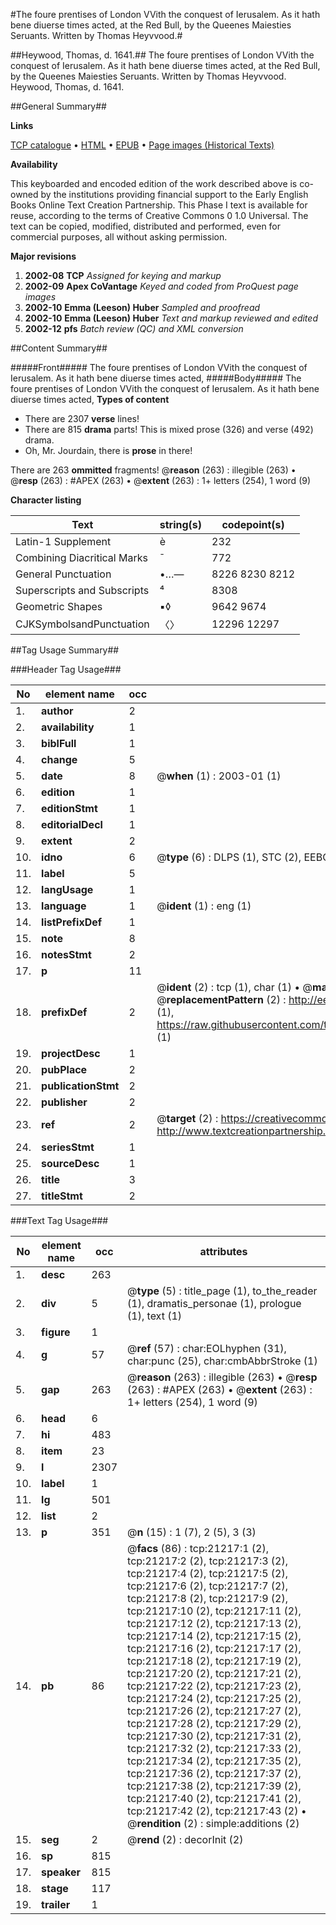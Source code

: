#The foure prentises of London VVith the conquest of Ierusalem. As it hath bene diuerse times acted, at the Red Bull, by the Queenes Maiesties Seruants. Written by Thomas Heyvvood.#

##Heywood, Thomas, d. 1641.##
The foure prentises of London VVith the conquest of Ierusalem. As it hath bene diuerse times acted, at the Red Bull, by the Queenes Maiesties Seruants. Written by Thomas Heyvvood.
Heywood, Thomas, d. 1641.

##General Summary##

**Links**

[TCP catalogue](http://www.ota.ox.ac.uk/tcp/)  • 
[HTML](http://tei.it.ox.ac.uk/tcp/Texts-HTML/free/A03/A03202.html)  • 
[EPUB](http://tei.it.ox.ac.uk/tcp/Texts-EPUB/free/A03/A03202.epub) • 
[Page images (Historical Texts)](https://data.historicaltexts.jisc.ac.uk/view?pubId=eebo-99855715e&pageId=eebo-99855715e-21217-1)

**Availability**

This keyboarded and encoded edition of the
	       work described above is co-owned by the institutions
	       providing financial support to the Early English Books
	       Online Text Creation Partnership. This Phase I text is
	       available for reuse, according to the terms of Creative
	       Commons 0 1.0 Universal. The text can be copied,
	       modified, distributed and performed, even for
	       commercial purposes, all without asking permission.

**Major revisions**

1. __2002-08__ __TCP__ *Assigned for keying and markup*
1. __2002-09__ __Apex CoVantage__ *Keyed and coded from ProQuest page images*
1. __2002-10__ __Emma (Leeson) Huber__ *Sampled and proofread*
1. __2002-10__ __Emma (Leeson) Huber__ *Text and markup reviewed and edited*
1. __2002-12__ __pfs__ *Batch review (QC) and XML conversion*

##Content Summary##

#####Front#####
The foure prentises of London VVith the conquest of Ierusalem. As it hath bene diuerse times acted, 
#####Body#####
The foure prentises of London VVith the conquest of Ierusalem. As it hath bene diuerse times acted, 
**Types of content**

  * There are 2307 **verse** lines!
  * There are 815 **drama** parts! This is mixed prose (326) and verse (492) drama.
  * Oh, Mr. Jourdain, there is **prose** in there!

There are 263 **ommitted** fragments! 
 @__reason__ (263) : illegible (263)  •  @__resp__ (263) : #APEX (263)  •  @__extent__ (263) : 1+ letters (254), 1 word (9)

**Character listing**


|Text|string(s)|codepoint(s)|
|---|---|---|
|Latin-1 Supplement|è|232|
|Combining             Diacritical Marks|̄|772|
|General Punctuation|•…—|8226 8230 8212|
|Superscripts             and Subscripts|⁴|8308|
|Geometric Shapes|▪◊|9642 9674|
|CJKSymbolsandPunctuation|〈〉|12296 12297|

##Tag Usage Summary##

###Header Tag Usage###

|No|element name|occ|attributes|
|---|---|---|---|
|1.|__author__|2||
|2.|__availability__|1||
|3.|__biblFull__|1||
|4.|__change__|5||
|5.|__date__|8| @__when__ (1) : 2003-01 (1)|
|6.|__edition__|1||
|7.|__editionStmt__|1||
|8.|__editorialDecl__|1||
|9.|__extent__|2||
|10.|__idno__|6| @__type__ (6) : DLPS (1), STC (2), EEBO-CITATION (1), PROQUEST (1), VID (1)|
|11.|__label__|5||
|12.|__langUsage__|1||
|13.|__language__|1| @__ident__ (1) : eng (1)|
|14.|__listPrefixDef__|1||
|15.|__note__|8||
|16.|__notesStmt__|2||
|17.|__p__|11||
|18.|__prefixDef__|2| @__ident__ (2) : tcp (1), char (1)  •  @__matchPattern__ (2) : ([0-9\-]+):([0-9IVX]+) (1), (.+) (1)  •  @__replacementPattern__ (2) : http://eebo.chadwyck.com/downloadtiff?vid=$1&page=$2 (1), https://raw.githubusercontent.com/textcreationpartnership/Texts/master/tcpchars.xml#$1 (1)|
|19.|__projectDesc__|1||
|20.|__pubPlace__|2||
|21.|__publicationStmt__|2||
|22.|__publisher__|2||
|23.|__ref__|2| @__target__ (2) : https://creativecommons.org/publicdomain/zero/1.0/ (1), http://www.textcreationpartnership.org/docs/. (1)|
|24.|__seriesStmt__|1||
|25.|__sourceDesc__|1||
|26.|__title__|3||
|27.|__titleStmt__|2||


###Text Tag Usage###

|No|element name|occ|attributes|
|---|---|---|---|
|1.|__desc__|263||
|2.|__div__|5| @__type__ (5) : title_page (1), to_the_reader (1), dramatis_personae (1), prologue (1), text (1)|
|3.|__figure__|1||
|4.|__g__|57| @__ref__ (57) : char:EOLhyphen (31), char:punc (25), char:cmbAbbrStroke (1)|
|5.|__gap__|263| @__reason__ (263) : illegible (263)  •  @__resp__ (263) : #APEX (263)  •  @__extent__ (263) : 1+ letters (254), 1 word (9)|
|6.|__head__|6||
|7.|__hi__|483||
|8.|__item__|23||
|9.|__l__|2307||
|10.|__label__|1||
|11.|__lg__|501||
|12.|__list__|2||
|13.|__p__|351| @__n__ (15) : 1 (7), 2 (5), 3 (3)|
|14.|__pb__|86| @__facs__ (86) : tcp:21217:1 (2), tcp:21217:2 (2), tcp:21217:3 (2), tcp:21217:4 (2), tcp:21217:5 (2), tcp:21217:6 (2), tcp:21217:7 (2), tcp:21217:8 (2), tcp:21217:9 (2), tcp:21217:10 (2), tcp:21217:11 (2), tcp:21217:12 (2), tcp:21217:13 (2), tcp:21217:14 (2), tcp:21217:15 (2), tcp:21217:16 (2), tcp:21217:17 (2), tcp:21217:18 (2), tcp:21217:19 (2), tcp:21217:20 (2), tcp:21217:21 (2), tcp:21217:22 (2), tcp:21217:23 (2), tcp:21217:24 (2), tcp:21217:25 (2), tcp:21217:26 (2), tcp:21217:27 (2), tcp:21217:28 (2), tcp:21217:29 (2), tcp:21217:30 (2), tcp:21217:31 (2), tcp:21217:32 (2), tcp:21217:33 (2), tcp:21217:34 (2), tcp:21217:35 (2), tcp:21217:36 (2), tcp:21217:37 (2), tcp:21217:38 (2), tcp:21217:39 (2), tcp:21217:40 (2), tcp:21217:41 (2), tcp:21217:42 (2), tcp:21217:43 (2)  •  @__rendition__ (2) : simple:additions (2)|
|15.|__seg__|2| @__rend__ (2) : decorInit (2)|
|16.|__sp__|815||
|17.|__speaker__|815||
|18.|__stage__|117||
|19.|__trailer__|1||
